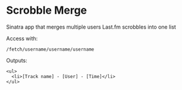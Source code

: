 Scrobble Merge
==============

Sinatra app that merges multiple users Last.fm scrobbles into one list

Access with:

    /fetch/username/username/username
    
Outputs:

    <ul>
      <li>[Track name] - [User] - [Time]</li>
    </ul>
